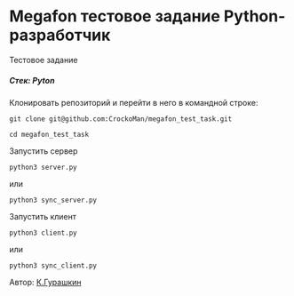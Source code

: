 # Megafon тестовое задание Python-разработчик 
Тестовое задание
##### Стек: Pyton

Клонировать репозиторий и перейти в него в командной строке:

```
git clone git@github.com:CrockoMan/megafon_test_task.git
```

```
cd megafon_test_task
```

Запустить сервер

```
python3 server.py
```
или
```
python3 sync_server.py
```

Запустить клиент

```
python3 client.py
```
или
```
python3 sync_client.py
```

Автор: [К.Гурашкин](https://github.com/CrockoMan)
